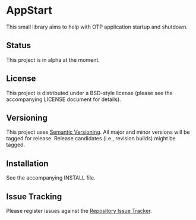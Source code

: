 # AppStart

This small library aims to help with OTP application startup and shutdown.

## Status

This project is in alpha at the moment.

## License

This project is distributed under a BSD-style license (please see the accompanying LICENSE document for details).

## Versioning

This project uses [Semantic Versioning](http://semver.org). All major and minor versions will be tagged for release. Release candidates (i.e., revision builds) might be tagged.

## Installation

See the accompanying INSTALL file.

## Issue Tracking

Please register issues against the [Repository Issue Tracker](https://github.com/hyperthunk/appstart/issues).

